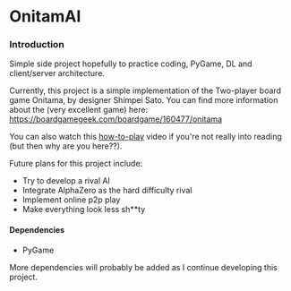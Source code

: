 # OnitamAI
### Introduction

Simple side project hopefully to practice coding, PyGame, DL and client/server architecture.

Currently, this project is a simple implementation of the Two-player board game Onitama, by designer Shimpei Sato. You can find more information about the (very excellent game) here:
https://boardgamegeek.com/boardgame/160477/onitama

You can also watch this [how-to-play](https://www.youtube.com/watch?v=IFRewjcngwU "how-to-play") video if you're not really into reading (but then why are you here??).

Future plans for this project include:
- Try to develop a rival AI
- Integrate AlphaZero as the hard difficulty rival
- Implement online p2p play
- Make everything look less sh**ty

#### Dependencies

- PyGame

More dependencies will probably be added as I continue developing this project.
